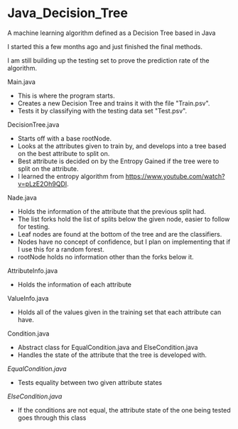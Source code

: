 # Java_Decision_Tree
A machine learning algorithm defined as a Decision Tree based in Java


I started this a few months ago and just finished the final methods.

I am still building up the testing set to prove the prediction rate of the algorithm.

Main.java 
* This is where the program starts.
* Creates a new Decision Tree and trains it with the file "Train.psv".
* Tests it by classifying with the testing data set "Test.psv".

DecisionTree.java
* Starts off with a base rootNode.
* Looks at the attributes given to train by, and develops into a tree based on the best attribute to split on.
* Best attribute is decided on by the Entropy Gained if the tree were to split on the attribute.
* I learned the entropy algorithm from https://www.youtube.com/watch?v=pLzE2Oh9QDI.

Nade.java
* Holds the information of the attribute that the previous split had.
* The list forks hold the list of splits below the given node, easier to follow for testing.
* Leaf nodes are found at the bottom of the tree and are the classifiers.
* Nodes have no concept of confidence, but I plan on implementing that if I use this for a random forest.
* rootNode holds no information other than the forks below it.

AttributeInfo.java
* Holds the information of each attribute

ValueInfo.java
* Holds all of the values given in the training set that each attribute can have.

Condition.java
* Abstract class for EqualCondition.java and ElseCondition.java
* Handles the state of the attribute that the tree is developed with.

*EqualCondition.java*
* Tests equality between two given attribute states

*ElseCondition.java*
* If the conditions are not equal, the attribute state of the one being tested goes through this class
